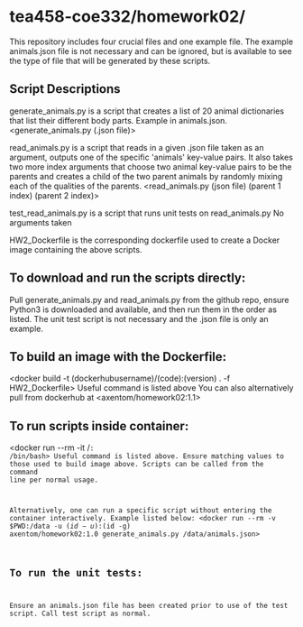 # tea458-coe332/homework02/
This repository includes four crucial files and one example file. The example animals.json file is not necessary and can be ignored, but is available to see the type of file that will be generated by these scripts.

## Script Descriptions
generate_animals.py is a script that creates a list of 20 animal dictionaries that list their different body parts. Example in animals.json.
<generate_animals.py (.json file)>

read_animals.py is a script that reads in a given .json file taken as an argument, outputs one of the specific 'animals' key-value pairs. It also takes two more index arguments that choose two animal key-value pairs to be the parents and creates a child of the two parent animals by randomly mixing each of the qualities of the parents.
<read_animals.py (json file) (parent 1 index) (parent 2 index)>

test_read_animals.py is a script that runs unit tests on read_animals.py
No arguments taken

HW2_Dockerfile is the corresponding dockerfile used to create a Docker image containing the above scripts.

## To download and run the scripts directly:
Pull generate_animals.py and read_animals.py from the github repo, ensure Python3 is downloaded and available, and then run them in the order as listed. The unit test script is not necessary and the .json file is only an example.

## To build an image with the Dockerfile:
<docker build -t (dockerhubusername)/(code):(version) . -f HW2_Dockerfile>
Useful command is listed above
You can also alternatively pull from dockerhub at <axentom/homework02:1.1>

## To run scripts inside container:
<docker run --rm -it <dockerhubusername>/<code>:<version> /bin/bash>
Useful command is listed above. Ensure matching values to those used to build image above. Scripts can be called from the command line per normal usage.

Alternatively, one can run a specific script without entering the container interactively. Example listed below:
<docker run --rm -v $PWD:/data -u $(id -u):$(id -g) axentom/homework02:1.0 generate_animals.py /data/animals.json>

## To run the unit tests:
Ensure an animals.json file has been created prior to use of the test script.
Call test script as normal.
